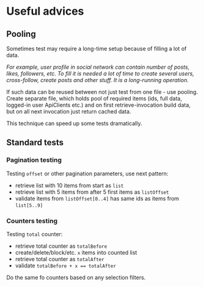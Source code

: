 # Useful advices

## Pooling

Sometimes test may require a long-time setup because of filling a lot of data.

_For example, user profile in social network can contain number of posts, likes, followers, etc. To fill it is needed a
lot of time to create several users, cross-follow, create posts and other stuff. It is a long-running operation._

If such data can be reused between not just test from one file - use pooling. Create separate file, which holds pool of
required items (ids, full data, logged-in user ApiClients etc.) and on first retrieve-invocation build data, but on all
next invocation just return cached data.

This technique can speed up some tests dramatically.

## Standard tests

### Pagination testing

Testing ```offset``` or other pagination parameters, use next pattern:

* retrieve list with 10 items from start as ```list```
* retrieve list with 5 items from after 5 first items as ```listOffset```
* validate items from ```listOffset[0..4]``` has same ids as items from ```list[5..9]```

### Counters testing

Testing ```total``` counter:

* retrieve total counter as ```totalBefore```
* create/delete/block/etc. ```x``` items into counted list
* retrieve total counter as ```totalAfter```
* validate ```totalBefore + x == totalAfter```

Do the same fo counters based on any selection filters.